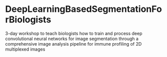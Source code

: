 # DeepLearningBasedSegmentationForBiologists
3-day workshop to teach biologists how to train and process deep convolutional neural networks for image segmentation through a comprehensive image analysis pipeline for immune profiling of 2D multiplexed images
